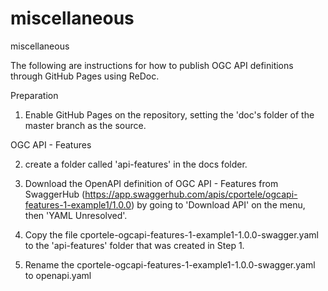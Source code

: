 # miscellaneous
miscellaneous

The following are instructions for how to publish OGC API definitions through GitHub Pages using ReDoc.

Preparation

1. Enable GitHub Pages on the repository, setting the 'doc's folder of the master branch as the source.

OGC API - Features

2. create a folder called 'api-features' in the docs folder.

3. Download the OpenAPI definition of OGC API - Features from SwaggerHub (https://app.swaggerhub.com/apis/cportele/ogcapi-features-1-example1/1.0.0) by going to 'Download API' on the menu, then 'YAML Unresolved'.

4. Copy the file cportele-ogcapi-features-1-example1-1.0.0-swagger.yaml to the 'api-features' folder that was created in Step 1.
5. Rename the cportele-ogcapi-features-1-example1-1.0.0-swagger.yaml to openapi.yaml
